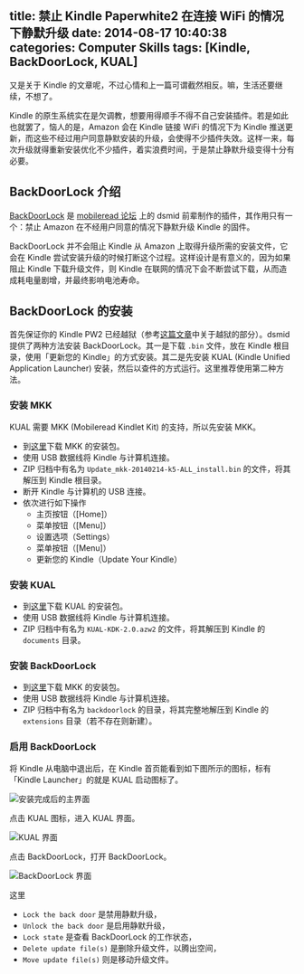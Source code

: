 title: 禁止 Kindle Paperwhite2 在连接 WiFi 的情况下静默升级
date: 2014-08-17 10:40:38
categories: Computer Skills
tags: [Kindle, BackDoorLock, KUAL]
---

又是关于 Kindle 的文章呢，不过心情和上一篇可谓截然相反。嘛，生活还要继续，不想了。

Kindle 的原生系统实在是欠调教，想要用得顺手不得不自己安装插件。若是如此也就罢了，恼人的是，Amazon 会在 Kindle 链接 WiFi 的情况下为 Kindle 推送更新，而这些不经过用户同意静默安装的升级，会使得不少插件失效。这样一来，每次升级就得重新安装优化不少插件，着实浪费时间，于是禁止静默升级变得十分有必要。

<!--more-->

## BackDoorLock 介绍

[BackDoorLock][bdlock] 是 [mobileread 论坛][mblread] 上的 dsmid 前辈制作的插件，其作用只有一个：禁止 Amazon 在不经用户同意的情况下静默升级 Kindle 的固件。

BackDoorLock 并不会阻止 Kindle 从 Amazon 上取得升级所需的安装文件，它会在 Kindle 尝试安装升级的时候打断这个过程。这样设计是有意义的，因为如果阻止 Kindle 下载升级文件，则 Kindle 在联网的情况下会不断尝试下载，从而造成耗电量剧增，并最终影响电池寿命。

## BackDoorLock 的安装

首先保证你的 Kindle PW2 已经越狱（参考[这篇文章](http://liam0205.me/2014/05/20/koreader-on-kindle-paperwhite/)中关于越狱的部分）。dsmid 提供了两种方法安装 BackDoorLock。其一是下载 `.bin` 文件，放在 Kindle 根目录，使用「更新您的 Kindle」的方式安装。其二是先安装 KUAL (Kindle Unified Application Launcher) 安装，然后以查件的方式运行。这里推荐使用第二种方法。

### 安装 MKK

KUAL 需要 MKK (Mobileread Kindlet Kit) 的支持，所以先安装 MKK。

* 到[这里][mkk-dl]下载 MKK 的安装包。
* 使用 USB 数据线将 Kindle 与计算机连接。
* ZIP 归档中有名为 `Update_mkk-20140214-k5-ALL_install.bin` 的文件，将其解压到 Kindle 根目录。
* 断开 Kindle 与计算机的 USB 连接。
* 依次进行如下操作
  * 主页按钮（[Home]）
  * 菜单按钮（[Menu]）
  * 设置选项（Settings）
  * 菜单按钮（[Menu]）
  * 更新您的 Kindle（Update Your Kindle）

### 安装 KUAL

* 到[这里][KUAL-dl]下载 KUAL 的安装包。
* 使用 USB 数据线将 Kindle 与计算机连接。
* ZIP 归档中有名为 `KUAL-KDK-2.0.azw2` 的文件，将其解压到 Kindle 的 `documents` 目录。

### 安装 BackDoorLock

* 到[这里][bdlock]下载 MKK 的安装包。
* 使用 USB 数据线将 Kindle 与计算机连接。
* ZIP 归档中有名为 `backdoorlock` 的目录，将其完整地解压到 Kindle 的 `extensions` 目录（若不存在则新建）。

### 启用 BackDoorLock

将 Kindle 从电脑中退出后，在 Kindle 首页能看到如下图所示的图标，标有「Kindle Launcher」的就是 KUAL 启动图标了。

<img src="/attachment/images/Kindle/Home_KUAL.png" alt="安装完成后的主界面">

点击 KUAL 图标，进入 KUAL 界面。

<img src="/attachment/images/Kindle/KUAL_BackDoorLock.png" alt="KUAL 界面">

点击 BackDoorLock，打开 BackDoorLock。

<img src="/attachment/images/Kindle/BackDoorLock.png" alt="BackDoorLock 界面">

这里

* `Lock the back door` 是禁用静默升级，
* `Unlock the back door` 是启用静默升级，
* `Lock state` 是查看 BackDoorLock 的工作状态，
* `Delete update file(s)` 是删除升级文件，以腾出空间，
* `Move update file(s)` 则是移动升级文件。













[mblread]: http://www.mobileread.com/
[bdlock]: http://www.mobileread.com/forums/showthread.php?t=205666
[mkk-dl]: http://www.mobileread.com/forums/showthread.php?t=233932
[KUAL-dl]: http://www.mobileread.com/forums/showthread.php?t=203326

